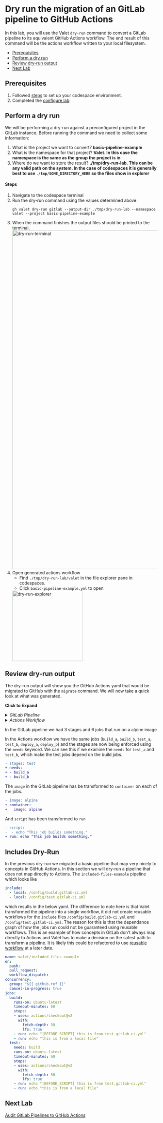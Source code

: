 # Dry run the migration of an GitLab pipeline to GitHub Actions
In this lab, you will use the Valet `dry-run` command to convert a GitLab pipeline to its equivalent GitHub Actions workflow. 
The end result of this command will be the actions workflow written to your local filesystem.

- [Prerequisites](#prerequisites)
- [Perform a dry run](#perform-a-dry-run)
- [Review dry-run output](#review-dry-run-output)
- [Next Lab](#next-lab)

## Prerequisites

1. Followed [steps](../gitlab#readme) to set up your codespace environment.
2. Completed the [configure lab](../gitlab/valet-configure-lab.md)


## Perform a dry run
We will be performing a dry-run against a preconfigured project in the GitLab instance. Before running the command we need to collect some information:
  1. What is the project we want to convert? __basic-pipeline-example__
  2. What is the namespace for that project? __Valet.  In this case the namespace is the same as the group the project is in__
  3. Where do we want to store the result? __./tmp/dry-run-lab.  This can be any valid path on the system.  In the case of codespaces it is generally best to use `./tmp/SOME_DIRECTORY_HERE` so the files show in explorer__

#### Steps
1. Navigate to the codespace terminal 
2. Run the dry-run command using the values determined above
   ```
   gh valet dry-run gitlab --output-dir ./tmp/dry-run-lab --namespace valet --project basic-pipeline-example
   ```
3. When the command finishes the output files should be printed to the terminal. 
    <img width="1112" alt="dry-run-terminal" src="https://user-images.githubusercontent.com/18723510/184173635-aec28d1c-8c61-4dcf-a743-f86cbdc836c5.png">
4. Open generated actions workflow
   - Find `./tmp/dry-run-lab/valet` in the file explorer pane in codespaces.
   - Click `basic-pipeline-example.yml` to open
   <img width="231" alt="dry-run-explorer" src="https://user-images.githubusercontent.com/18723510/184177477-747905a8-32f3-4c15-8955-32079844a509.png">


## Review dry-run output
The dry-run output will show you the GitHub Actions yaml that would be migrated to GitHub with the `migrate` command. We will now take a quick look at what was generated.

__Click to Expand__
<details>
  <summary><em>GitLab Pipeline</em> </summary>
 
```yaml
stages:
  - build
  - test
  - deploy

image: alpine

build_a:
  stage: build
  script:
    - echo "This job builds something."
    - sleep 100

build_b:
  stage: build
  script:
    - echo "This job builds something else."
    - sleep 70

test_a:
  stage: test
  script:
    - echo "This job tests something. It will only run when all jobs in the"
    - echo "build stage are complete."

test_b:
  stage: test
  script:
    - echo "This job tests something else. It will only run when all jobs in the"
    - echo "build stage are complete too. It will start at about the same time as test_a."
    - sleep 300

deploy_a:
  stage: deploy
  script:
    - echo "This job deploys something. It will only run when all jobs in the"
    - echo "test stage complete."
    - sleep 600

deploy_b:
  stage: deploy
  script:
    - echo "This job deploys something else. It will only run when all jobs in the"
    - echo "test stage complete. It will start at about the same time as deploy_a."
    - sleep 400

```

</details>

<details>
  <summary><em>Actions Workflow</em></summary>
  
```yaml
name: valet/basic-pipeline-example
on:
  push:
  workflow_dispatch:
concurrency:
  group: "${{ github.ref }}"
  cancel-in-progress: true
jobs:
  build_a:
    runs-on: ubuntu-latest
    container:
      image: alpine
    timeout-minutes: 60
    steps:
    - uses: actions/checkout@v2
      with:
        fetch-depth: 20
        lfs: true
    - run: echo "This job builds something."
    - run: sleep 100
  build_b:
    runs-on: ubuntu-latest
    container:
      image: alpine
    timeout-minutes: 60
    steps:
    - uses: actions/checkout@v2
      with:
        fetch-depth: 20
        lfs: true
    - run: echo "This job builds something else."
    - run: sleep 70
  test_a:
    needs:
    - build_a
    - build_b
    runs-on: ubuntu-latest
    container:
      image: alpine
    timeout-minutes: 60
    steps:
    - uses: actions/checkout@v2
      with:
        fetch-depth: 20
        lfs: true
    - run: echo "This job tests something. It will only run when all jobs in the"
    - run: echo "build stage are complete."
  test_b:
    needs:
    - build_a
    - build_b
    runs-on: ubuntu-latest
    container:
      image: alpine
    timeout-minutes: 60
    steps:
    - uses: actions/checkout@v2
      with:
        fetch-depth: 20
        lfs: true
    - run: echo "This job tests something else. It will only run when all jobs in the"
    - run: echo "build stage are complete too. It will start at about the same time as test_a."
    - run: sleep 300
  deploy_a:
    needs:
    - test_a
    - test_b
    runs-on: ubuntu-latest
    container:
      image: alpine
    timeout-minutes: 60
    steps:
    - uses: actions/checkout@v2
      with:
        fetch-depth: 20
        lfs: true
    - run: echo "This job deploys something. It will only run when all jobs in the"
    - run: echo "test stage complete."
    - run: sleep 600
  deploy_b:
    needs:
    - test_a
    - test_b
    runs-on: ubuntu-latest
    container:
      image: alpine
    timeout-minutes: 60
    steps:
    - uses: actions/checkout@v2
      with:
        fetch-depth: 20
        lfs: true
    - run: echo "This job deploys something else. It will only run when all jobs in the"
    - run: echo "test stage complete. It will start at about the same time as deploy_a."
    - run: sleep 400
```
</details>

In the GitLab pipeline we had 3 stages and 6 jobs that run on a alpine image

In the Actions workflow we have the same jobs (`build_a`, `build_b`, `test_a`, `test_b`, `deploy_a`, `deploy_b`) and the stages are now being enforced using the `needs` keyword.  We can see this if we examine the `needs` for `test_a` and `test_b`, which make the test jobs depend on the build jobs.
```diff
- stages: test
+ needs:
+ - build_a
+ - build_b
```

The `image` in the GitLab pipeline has be transformed to `container` on each of the jobs.  
```diff
- image: alpine
+ container:
+   image: alpine
```
And `script` has been transformed to `run`
```diff
- script:
-  - echo "This job builds something."
+ run: echo "This job builds something."
```

## Includes Dry-Run
In the previous dry-run we migrated a basic pipeline that map very nicely to concepts in GitHub Actions.  In this section we will dry-run a pipeline that does not map directly to Actions.  The `included-files-example` pipeline which looks like
```yaml
include:
  - local: /config/build.gitlab-ci.yml
  - local: /config/test.gitlab-ci.yml
```
which results in the below yaml.  The difference to note here is that Valet transformed the pipeline into a single workflow, it did not create reusable workflows for the `include` files `/config/build.gitlab-ci.yml` and `/config/test.gitlab-ci.yml`.  The reason for this is that the dependance graph of how the jobs run could not be guaranteed using reusable workflows.  This is an example of how concepts in GitLab don't always map directly to Actions and Valet has to make a decision on the safest path to transform a pipeline.  It is likely this could be refactored to use [reusable workflow](https://docs.github.com/en/actions/using-workflows/reusing-workflows) at a later date.  
```yaml
name: valet/included-files-example
on:
  push:
  pull_request:
  workflow_dispatch:
concurrency:
  group: "${{ github.ref }}"
  cancel-in-progress: true
jobs:
  build:
    runs-on: ubuntu-latest
    timeout-minutes: 60
    steps:
    - uses: actions/checkout@v2
      with:
        fetch-depth: 50
        lfs: true
    - run: echo "[BEFORE_SCRIPT] this is from test.gitlab-ci.yml"
    - run: echo "this is from a local file"
  test:
    needs: build
    runs-on: ubuntu-latest
    timeout-minutes: 60
    steps:
    - uses: actions/checkout@v2
      with:
        fetch-depth: 50
        lfs: true
    - run: echo "[BEFORE_SCRIPT] this is from test.gitlab-ci.yml"
    - run: echo "this is from a local file"
```

## Next Lab
[Audit GitLab Pipelines to GitHub Actions](../gitlab/valet-audit-lab.md)


